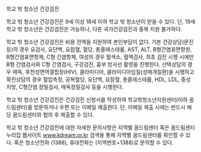 학교 밖 청소년 건강검진

학교 밖 청소년 건강검진은 9세 이상 18세 이하 학교 밖 청소년이 받을 수 있다. 단, 19세 학교 밖 청소년은 건강검진은 가능하나, 다른 국가건강검진과 중복 지원 불가하다.

학교 밖 청소년 건강검진은 비용 전액을 지원하여 본인부담이 없다. 기본 건강상담(문진 등)의 경우 요검사, 요단백, 요잠혈, 혈당, 총콜레스테롤, AST, ALT, B형간염표면항원, B형간염표면항체, C형 간염항체, 여성의 경우 혈색소, 혈액검사, 최초 검진 시행 시에만 B형 간염검사와 C형 간염검사, 구강검진, 흉부 방사선 촬영을 진행한다. 선택상담의 경우 매독, 후천성면역결핍장(HIV), 클라미디아, 클라미디아임질(성매개질환)을 시행하고 확진상담의 경우 혈압측정, 공복혈당, 요단백, 요잠혈, 총콜레스테롤, HDL, LDL, 중성지방, C형간염 정밀검사, 매독정밀검사 등을 시행한다.

학교 밖 청소년 건강검진은 건강검진 신청서를 작성하여 학교밖청소년지원센터(이하 꿈드림센터)를 방문하거나 우편 또는 이메일 제출한다. 단, 이메일 제출 시에는 반드시 해당 꿈드림센터와 협의 후 제출할 수 있다.

학교 밖 청소년 건강검진에 대한 자세한 문의사항은 지역별 꿈드림센터 혹은 꿈드림센터 누리집 웹사이트 www.kdream.or.kr 검색을 통해 지역별 꿈드림센터를 확인할 수 있다. 혹은 청소년전화 (1388), 휴대전화는 (지역번호+1388)로 문의할 수 있다.